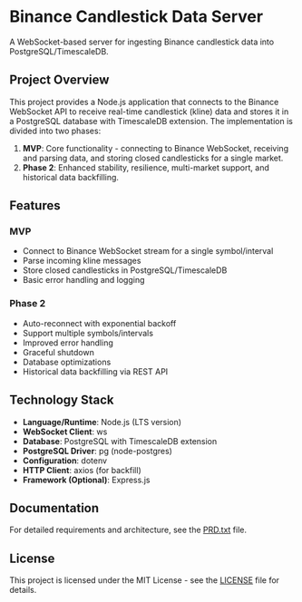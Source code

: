 # Binance Candlestick Data Server

A WebSocket-based server for ingesting Binance candlestick data into PostgreSQL/TimescaleDB.

## Project Overview

This project provides a Node.js application that connects to the Binance WebSocket API to receive real-time candlestick (kline) data and stores it in a PostgreSQL database with TimescaleDB extension. The implementation is divided into two phases:

1. **MVP**: Core functionality - connecting to Binance WebSocket, receiving and parsing data, and storing closed candlesticks for a single market.
2. **Phase 2**: Enhanced stability, resilience, multi-market support, and historical data backfilling.

## Features

### MVP
- Connect to Binance WebSocket stream for a single symbol/interval
- Parse incoming kline messages
- Store closed candlesticks in PostgreSQL/TimescaleDB
- Basic error handling and logging

### Phase 2
- Auto-reconnect with exponential backoff
- Support multiple symbols/intervals
- Improved error handling
- Graceful shutdown
- Database optimizations
- Historical data backfilling via REST API

## Technology Stack

- **Language/Runtime**: Node.js (LTS version)
- **WebSocket Client**: ws
- **Database**: PostgreSQL with TimescaleDB extension
- **PostgreSQL Driver**: pg (node-postgres)
- **Configuration**: dotenv
- **HTTP Client**: axios (for backfill)
- **Framework (Optional)**: Express.js

## Documentation

For detailed requirements and architecture, see the [PRD.txt](PRD.txt) file.

## License

This project is licensed under the MIT License - see the [LICENSE](LICENSE) file for details.
